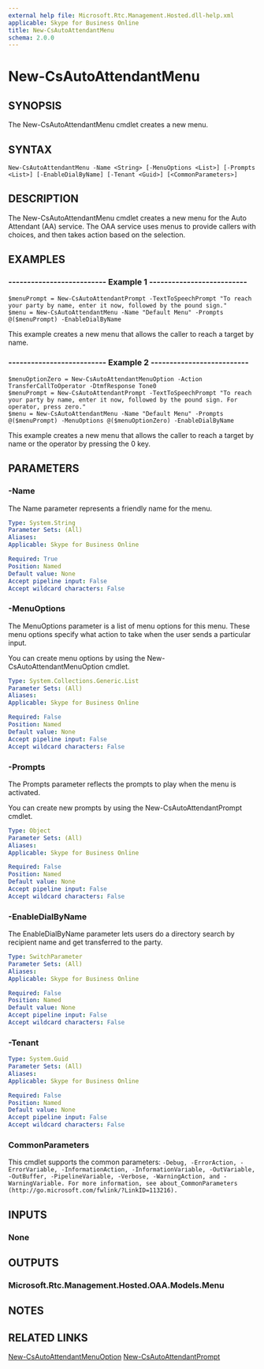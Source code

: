 ```yaml
---
external help file: Microsoft.Rtc.Management.Hosted.dll-help.xml
applicable: Skype for Business Online
title: New-CsAutoAttendantMenu
schema: 2.0.0
---
```


# New-CsAutoAttendantMenu

## SYNOPSIS
The New-CsAutoAttendantMenu cmdlet creates a new menu.

## SYNTAX

```
New-CsAutoAttendantMenu -Name <String> [-MenuOptions <List>] [-Prompts <List>] [-EnableDialByName] [-Tenant <Guid>] [<CommonParameters>]
```

## DESCRIPTION
The New-CsAutoAttendantMenu cmdlet creates a new menu for the Auto Attendant (AA) service. The OAA service uses menus to provide callers with choices, and then takes action based on the selection.


## EXAMPLES

### -------------------------- Example 1 --------------------------
```
$menuPrompt = New-CsAutoAttendantPrompt -TextToSpeechPrompt "To reach your party by name, enter it now, followed by the pound sign."
$menu = New-CsAutoAttendantMenu -Name "Default Menu" -Prompts @($menuPrompt) -EnableDialByName
```

This example creates a new menu that allows the caller to reach a target by name.

### -------------------------- Example 2 --------------------------
```
$menuOptionZero = New-CsAutoAttendantMenuOption -Action TransferCallToOperator -DtmfResponse Tone0
$menuPrompt = New-CsAutoAttendantPrompt -TextToSpeechPrompt "To reach your party by name, enter it now, followed by the pound sign. For operator, press zero."
$menu = New-CsAutoAttendantMenu -Name "Default Menu" -Prompts @($menuPrompt) -MenuOptions @($menuOptionZero) -EnableDialByName
```

This example creates a new menu that allows the caller to reach a target by name or the operator by pressing the 0 key.


## PARAMETERS

### -Name
The Name parameter represents a friendly name for the menu.

```yaml
Type: System.String
Parameter Sets: (All)
Aliases:
Applicable: Skype for Business Online

Required: True
Position: Named
Default value: None
Accept pipeline input: False
Accept wildcard characters: False
```

### -MenuOptions
The MenuOptions parameter is a list of menu options for this menu. These menu options specify what action to take when the user sends a particular input.

You can create menu options by using the New-CsAutoAttendantMenuOption cmdlet.


```yaml
Type: System.Collections.Generic.List
Parameter Sets: (All)
Aliases:
Applicable: Skype for Business Online

Required: False
Position: Named
Default value: None
Accept pipeline input: False
Accept wildcard characters: False
```

### -Prompts
The Prompts parameter reflects the prompts to play when the menu is activated.

You can create new prompts by using the New-CsAutoAttendantPrompt cmdlet.


```yaml
Type: Object
Parameter Sets: (All)
Aliases:
Applicable: Skype for Business Online

Required: False
Position: Named
Default value: None
Accept pipeline input: False
Accept wildcard characters: False
```

### -EnableDialByName
The EnableDialByName parameter lets users do a directory search by recipient name and get transferred to the party.


```yaml
Type: SwitchParameter
Parameter Sets: (All)
Aliases:
Applicable: Skype for Business Online

Required: False
Position: Named
Default value: None
Accept pipeline input: False
Accept wildcard characters: False
```

### -Tenant

```yaml
Type: System.Guid
Parameter Sets: (All)
Aliases:
Applicable: Skype for Business Online

Required: False
Position: Named
Default value: None
Accept pipeline input: False
Accept wildcard characters: False
```

### CommonParameters
This cmdlet supports the common parameters: `-Debug, -ErrorAction, -ErrorVariable, -InformationAction, -InformationVariable, -OutVariable, -OutBuffer, -PipelineVariable, -Verbose, -WarningAction, and -WarningVariable. For more information, see about_CommonParameters (http://go.microsoft.com/fwlink/?LinkID=113216).`

## INPUTS

### None


## OUTPUTS

### Microsoft.Rtc.Management.Hosted.OAA.Models.Menu


## NOTES

## RELATED LINKS

[New-CsAutoAttendantMenuOption](New-CsAutoAttendantMenuOption.md)
[New-CsAutoAttendantPrompt](New-CsAutoAttendantPrompt.md)

